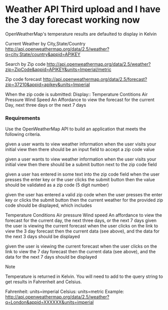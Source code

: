 # Weather API Third upload and I have the 3 day forecast working now

OpenWeatherMap's temperature results are defaulted to display in Kelvin


Current Weather by City,State/Country
http://api.openweathermap.org/data/2.5/weather?q=city,State/country&appid=APIKEY

Search by Zip code 
http://api.openweathermap.org/data/2.5/weather?zip=ZipCode&appid=APIKEY&units=Imperial/metric

Zip code forecast
http://api.openweathermap.org/data/2.5/forecast?zip=37210&appid=apikey&units=Imperial





When the zip code is submitted:
Display::
Temperature
Contitions
Air Pressure
Wind Speed
An Affordance to view the forecast for the current Day, next three days or the next 7 days


### Requirements

Use the OpenWeatherMap API to build an application that meets the following criteria.

given a user wants to view weather information
when the user visits your initial view
then there should be an input field to accept a zip code value

given a user wants to view weather information
when the user visits your initial view
then there should be a submit button next to the zip code field

given a user has entered in some text into the zip code field
when the user presses the enter key
or the user clicks the submit button
then the value should be validated as a zip code (5 digit number)

given the user has entered a valid zip code
when the user presses the enter key
or clicks the submit button
then the current weather for the provided zip code should be displayed, which includes

Temperature
Conditions
Air pressure
Wind speed
An affordance to view the forecast for the current day, the next three days, or the next 7 days
given the user is viewing the current forecast
when the user clicks on the link to view the 3 day forecast
then the current data (see above), and the data for the next 3 days should be displayed

given the user is viewing the current forecast
when the user clicks on the link to view the 7 day forecast
then the current data (see above), and the data for the next 7 days should be displayed

Note

Temperature is returned in Kelvin. You will need to add to the query string to get results in Fahrenheit and Celsius.

Fahrenheit: units=imperial
Celsius: units=metric
Example: http://api.openweathermap.org/data/2.5/weather?q=London&appid=XXXXXX&units=imperial

